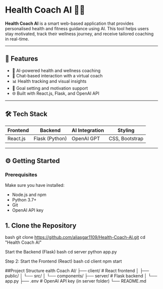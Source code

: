 # Health Coach AI 🧠💪

**Health Coach AI** is a smart web-based application that provides personalised health and fitness guidance using AI. This tool helps users stay motivated, track their wellness journey, and receive tailored coaching in real-time.

---

## 🚀 Features

- 🧬 AI-powered health and wellness coaching  
- 💬 Chat-based interaction with a virtual coach  
- 📊 Health tracking and visual insights  
- 🎯 Goal setting and motivation support  
- 🌐 Built with React.js, Flask, and OpenAI API  

---

## 🛠️ Tech Stack

| Frontend | Backend | AI Integration | Styling |
|----------|---------|----------------|---------|
| React.js | Flask (Python) | OpenAI GPT | CSS, Bootstrap |

---

## ⚙️ Getting Started

### Prerequisites

Make sure you have installed:

- Node.js and npm  
- Python 3.7+  
- Git  
- OpenAI API key
##  1. Clone the Repository
bash
git clone https://github.com/aliasgar1109/Health-Coach-AI.git
cd "Health Coach AI"

Start the Backend (Flask)
bash
cd server
python app.py

Step 2: Start the Frontend (React)
bash
cd client
npm start

##Project Structure 
ealth Coach AI/
├── client/         # React frontend
│   ├── public/
│   └── src/
│       └── components/
├── server/         # Flask backend
│   └── app.py
├── .env            # OpenAI API key (in server folder)
└── README.md
